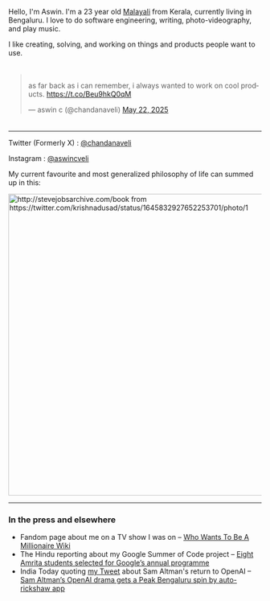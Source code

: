 Hello, I'm Aswin. I'm a 23 year old [Malayali](https://en.wikipedia.org/wiki/Malayali) from Kerala, currently living in Bengaluru. I love to do software engineering, writing, photo-videography, and play music.

I like creating, solving, and working on things and products people want to use.

<div style="display: flex; justify-content: center; width: 100%; margin: 20px 0;">
  <blockquote class="twitter-tweet" data-dnt="true" style="max-width: 550px;">
    <p lang="en" dir="ltr">as far back as i can remember, i always wanted to work on cool products. <a href="https://t.co/Beu9hkQ0qM">https://t.co/Beu9hkQ0qM</a></p>&mdash; aswin c (@chandanaveli) <a href="https://twitter.com/chandanaveli/status/1925395446895398987?ref_src=twsrc%5Etfw">May 22, 2025</a>
  </blockquote>
  <script async src="https://platform.twitter.com/widgets.js" charset="utf-8"></script>
</div>

---
Twitter (Formerly X) : [@chandanaveli](https://twitter.com/chandanaveli)

Instagram : [@aswincveli](https://instagram.com/aswincveli)

My current favourite and most generalized philosophy of life can summed up in this:

<img src="https://pbs.twimg.com/media/FtcsUxcaQAE71YG?format=jpg&name=large" alt="http://stevejobsarchive.com/book from https://twitter.com/krishnadusad/status/1645832927652253701/photo/1" width="600"/>

---

### In the press and elsewhere
- Fandom page about me on a TV show I was on – [Who Wants To Be A Millionaire Wiki](https://millionaire.fandom.com/wiki/Aswin_and_Krishnapriya)
- The Hindu reporting about my Google Summer of Code project – [Eight Amrita students selected for Google’s annual programme](https://www.thehindu.com/news/cities/Coimbatore/eight-amrita-students-selected-for-googles-annual-programme/article35311592.ece)
- India Today quoting [my Tweet](https://x.com/chandanaveli/status/1727705540565016897?s=20) about Sam Altman's return to OpenAI – [Sam Altman’s OpenAI drama gets a Peak Bengaluru spin by auto-rickshaw app](https://www.indiatoday.in/trending-news/story/sam-altman-openai-drama-gets-a-peak-bengaluru-spin-by-namma-yatri-app-2467287-2023-11-25)

